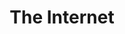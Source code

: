 ---
layout: chapter
title: The Internet
slides:


  - class: title-slide
    content: |

      ![Gather Workshops Logo]([[BASE_URL]]/theme/assets/images/gw_logo.png)

      # The Internet

      _How it all works_



  - content: |

      # What is the Internet?

      If a 5-year-old asked you "What is the Internet?"
      how would you answer?

    notes: |

      Before we start coding, let's have a think about what the Internet actually is.

      How would you explain it to a younger friend or family member?

      Could you exlain in just one sentence?




  - content: |

      ## Internet Brainstorm

      What do we use the Internet for?

      How do we access the Internet?

      Who pays for the Internet, and who gets paid?

    notes: |

      Maybe it would be easier to describe the Internet in smaller pieces. Have a go at answering these questions:

      - What do we use the Internet for?

      - How do we access the Internet?

      - Who pays for the Internet, and who gets paid?

      See if you can come up with at least one answer for each of the questions above.





  - content: |

      # The Internet <br>vs<br> The World Wide Web

      What's the difference?


    notes: |

      So, the next challenge is this: of the words you came up with, which ones relate to the Internet, and which ones relate to the World Wide Web?

      We quite often use the phrases _The Web_ and _The Internet_ to mean the same thing, but you may be surprised to learn that they are in fact quite different.

      Any idea what the difference might be?





  - content: |

      - ### The Internet
        A global system of interconnected computer networks.
        **The Internet is a network**
        **of computer networks.**
      

      - ### World Wide Web
        A system of interlinked documents, accessed via the Internet.
        **The Web is a network** 
        **of documents and media.**
      {:.flex-list}


    notes: |

      The Internet is what we use to access the World Wide Web.

      The World Wide Web is the content that we consume.

      When we create a website on the World Wide Web, we are contributing to the set of _interlinked documents_.

      When we access the Internet, we are making use of a worldwide network of _interlinked computers_.

      Can you identify which of your Internet-related words from earlier apply to the Internet, and which ones really apply to the World Wide Web?







  - content: |

      ## Loading a Webpage

      ![Diagram of how a web page is served](assets/images/diagram-http.png)


    notes: |

      So how does our computer load a web page over the Internet?

      First of all the client, your computer, sends a URL request like "youtube.com" to your ISP (eg. Orcon, Spark or Vodafone).

      Your ISP sends a request to the Domain Name Server, which turns the URL into an IP Address.

      Using the IP Address, your ISP can find the actual server where the web page files are stored, and send them back to your computer. 

      All these separate parts are owned by different people.






  - content: |

      ## Kinda like telephones!

      The Internet can be compared to the telephone system:

      - Nobody owns the whole thing
      - Companies do control individual parts
      - Telephone numbers and IP addresses are unique
      - There is no central control room


    notes: |

      Telephone numbers, IP addresses and street addresses are all unique locations across the whole planet.
  
      If one person's telephone stops working, or one city's phone system stops working, or even a whole country, phones will continue to work.

      The Internet is the same. It is _decentralised_ which means that it has no central control room and it can still function as a whole if some parts stop working.




  - content: |

      ![Thumbs Up!]([[BASE_URL]]/theme/assets/images/thumbs-up.svg){: height="200" }

      ## The Internet: Complete!

      Great, now let's explore where we'll build our own site...

      [Take me to the next chapter!](site-setup.html)


    notes: |

      Great! Now that we know the basics, let's get started on our own projects.

---